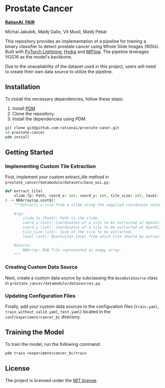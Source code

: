 # Prostate Cancer

**[RationAI, FAIR](https://rationai.fi.muni.cz)**

Michal Jakubík, Matěj Gallo, Vít Musil, Matěj Pekár

This repository provides an implementation of a pipeline for training a binary
classifier to detect prostate cancer using Whole Slide Images (WSIs). Built with
[PyTorch Lightning](https://lightning.ai/docs/pytorch/stable/), [Hydra](https://hydra.cc)
and [MlFlow](https://mlflow.org). The pipeline leverages VGG16 as the model's
backbone.

Due to the unavailability of the dataset used in this project, users will
need to create their own data source to utilize the pipeline.


## Installation

To install the necessary dependencies, follow these steps:

1. Install [PDM](https://github.com/pdm-project/pdm)
2. Clone the repository.
3. Install the dependencies using PDM.


```bash
git clone git@github.com:rationai/prostate-caner.git
cd prostate-cancer
pdm install
```

## Getting Started

### Implementing Custom Tile Extraction

First, implement your custom extract_tile method in `prostate_cancer/datamodule/datasets/base_wsi.py`:

```python
def extract_tile(
    slide_fp: Path, coord_x: int, coord_y: int, tile_size: int, level: int
) -> NDArray[np.uint8]:
    """Extracts a tile from a slide using the supplied coordinate values.

    Args:
        slide_fp (Path): Path to the slide.
        coord_x (int): Coordinates of a tile to be extracted at OpenSlide level 0 resolution.
        coord_y (int): Coordinates of a tile to be extracted at OpenSlide level 0 resolution.
        tile_size (int): Size of the tile to be extracted.
        level (int): Resolution level from which tile should be extracted.

    Returns:
        NDArray: RGB Tile represented as numpy array.
    """
```

### Creating Custom Data Source
Next, create a custom data source by subclassing the `BaseDataSource` class in `prostate_cancer/datamodule/datasources.py`.

### Updating Configuration Files
Finally, add your custom data sources to the configuration files (`train.yaml`, `train_without_valid.yaml`, `test.yaml`) located in the `conf/experiment/cancer_bc` directory.


## Training the Model

To train the model, run the following command:
```bash
pdm train +experiment=cancer_bc/train
```


## License

The project is licensed under the [MIT license](LICENSE).

